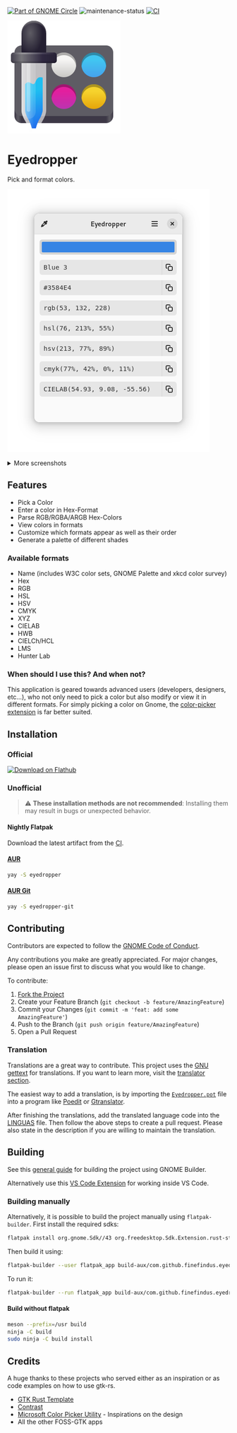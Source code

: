 [![Part of GNOME Circle](https://circle.gnome.org/assets/button/badge.svg)](https://apps.gnome.org/app/com.github.finefindus.eyedropper/)
![maintenance-status](https://img.shields.io/badge/maintenance-actively--developed-brightgreen.svg)
[![CI](https://github.com/FineFindus/eyedropper/actions/workflows/ci.yml/badge.svg)](https://github.com/FineFindus/eyedropper/actions/workflows/ci.yml)

![Eyedropper](data/icons/com.github.finefindus.eyedropper.svg)

# Eyedropper

Pick and format colors.

![Main Page](data/resources/screenshots/main_default_light.png)

<details>
  <summary>More screenshots</summary>

![Status page](data/resources/screenshots/status_light.png)

![Customize the shown formats (Dark UI)](data/resources/screenshots/main_customize_dark.png)

![Customize the shown formats (Light UI)](data/resources/screenshots/main_customize_light.png)

![Generate Color Palettes](data/resources/screenshots/palette_dialog_light.png)


</details>


## Features

- Pick a Color
- Enter a color in Hex-Format
- Parse RGB/RGBA/ARGB Hex-Colors
- View colors in formats
- Customize which formats appear as well as their order
- Generate a palette of different shades

### Available formats

- Name (includes W3C color sets, GNOME Palette and xkcd color survey)
- Hex
- RGB
- HSL
- HSV
- CMYK
- XYZ
- CIELAB
- HWB
- CIELCh/HCL
- LMS
- Hunter Lab

### When should I use this? And when not?

This application is geared towards advanced users (developers, designers, etc…), who not only need to pick a color but also modify or view it in different formats. For simply picking a color on Gnome, the [color-picker extension](https://github.com/tuberry/color-picker) is far better suited.

## Installation

### Official
<a href='https://flathub.org/apps/details/com.github.finefindus.eyedropper'><img width='240' alt='Download on Flathub' src='https://flathub.org/assets/badges/flathub-badge-i-en.png'/></a>


### Unofficial

> :warning: **These installation methods are not recommended**: Installing them may result in bugs or unexpected behavior.

#### Nightly Flatpak

Download the latest artifact from the [CI](https://github.com/FineFindus/eyedropper/actions/workflows/ci.yml).

#### [AUR](https://aur.archlinux.org/packages/eyedropper)

```sh
yay -S eyedropper
```

#### [AUR Git](https://aur.archlinux.org/packages/eyedropper-git)

```sh
yay -S eyedropper-git
```


## Contributing

Contributors are expected to follow the [GNOME Code of Conduct](https://wiki.gnome.org/Foundation/CodeOfConduct).

Any contributions you make are greatly appreciated. For major changes, please open an issue first to discuss what you would like to change.

To contribute:

1. [Fork the Project](https://github.com/FineFindus/eyedropper/fork)
2. Create your Feature Branch (`git checkout -b feature/AmazingFeature`)
3. Commit your Changes (`git commit -m 'feat: add some AmazingFeature'`)
4. Push to the Branch (`git push origin feature/AmazingFeature`)
5. Open a Pull Request

### Translation

Translations are a great way to contribute. This project uses the [GNU gettext](https://www.gnu.org/software/gettext/manual/html_node/index.html#SEC_Contents) for translations. If you want to learn more, visit the [translator section](https://www.gnu.org/software/gettext/manual/html_node/Translators.html#Translators).

The easiest way to add a translation, is by importing the [`Eyedropper.pot`](po/Eyedropper.pot) file into a program like [Poedit](https://poedit.net) or [Gtranslator](https://gitlab.gnome.org/GNOME/gtranslator/).

After finishing the translations, add the translated language code into the [LINGUAS](po/LINGUAS) file. Then follow the above steps to create a pull request. Please also state in the description if you are willing to maintain the translation.

## Building

See this [general guide](https://wiki.gnome.org/Newcomers/BuildProject) for building the project using GNOME Builder.

Alternatively use this [VS Code Extension](https://marketplace.visualstudio.com/items?itemName=bilelmoussaoui.flatpak-vscode#:~:text=VSCode%20%2B%20Flatpak%20Integration,run%2C%20and%20export%20a%20bundle) for working inside VS Code.

### Building manually

Alternatively, it is possible to build the project manually using `flatpak-builder`.
First install the required sdks:

```sh
flatpak install org.gnome.Sdk//43 org.freedesktop.Sdk.Extension.rust-stable//22.08 org.gnome.Platform//43
```

Then build it using:

```sh
flatpak-builder --user flatpak_app build-aux/com.github.finefindus.eyedropper.Devel.json
```

To run it:

```sh
flatpak-builder --run flatpak_app build-aux/com.github.finefindus.eyedropper.Devel.json eyedropper
```

#### Build without flatpak

```sh
meson --prefix=/usr build
ninja -C build
sudo ninja -C build install
```

## Credits

A huge thanks to these projects who served either as an inspiration or as code examples on how to use gtk-rs.

- [GTK Rust Template](https://gitlab.gnome.org/World/Rust/gtk-rust-template)
- [Contrast](https://gitlab.gnome.org/World/design/contrast)
- [Microsoft Color Picker Utility](https://docs.microsoft.com/en-us/windows/powertoys/color-picker) - Inspirations on the design
- All the other FOSS-GTK apps
